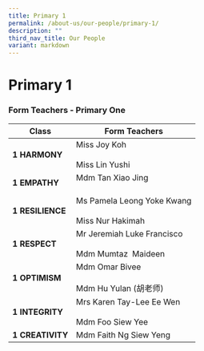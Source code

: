 ```yaml
---
title: Primary 1
permalink: /about-us/our-people/primary-1/
description: ""
third_nav_title: Our People
variant: markdown
---
```

# **Primary 1**



### Form Teachers - Primary One

| **Class** 	| Form Teachers 	|
|---	|---	|
| **1 HARMONY** 	| Miss Joy Koh<br>     <br>Miss Lin Yushi 	|
| **1 EMPATHY** 	| Mdm Tan Xiao Jing<br>   <br>  	|
| **1 RESILIENCE** 	| Ms Pamela Leong Yoke Kwang<br><br>Miss Nur Hakimah 	|
| **1 RESPECT** 	| Mr Jeremiah Luke Francisco<br>     <br>Mdm Mumtaz&nbsp; Maideen 	|
| **1 OPTIMISM** 	|Mdm Omar Bivee<br><br>Mdm Hu Yulan (胡老师)	|
| **1 INTEGRITY** 	| Mrs Karen Tay-Lee Ee Wen<br>     <br>Mdm Foo Siew Yee 	|
| **1 CREATIVITY** 	| Mdm Faith Ng Siew Yeng<br>